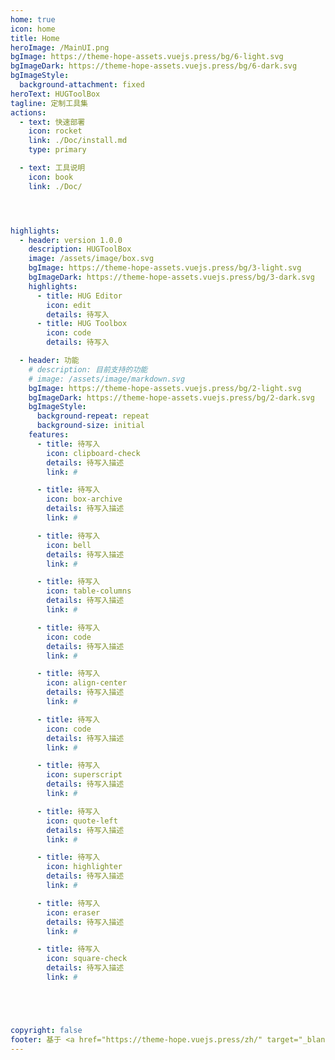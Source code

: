```yaml
---
home: true
icon: home
title: Home
heroImage: /MainUI.png
bgImage: https://theme-hope-assets.vuejs.press/bg/6-light.svg
bgImageDark: https://theme-hope-assets.vuejs.press/bg/6-dark.svg
bgImageStyle:
  background-attachment: fixed
heroText: HUGToolBox
tagline: 定制工具集 
actions:
  - text: 快速部署
    icon: rocket
    link: ./Doc/install.md
    type: primary

  - text: 工具说明
    icon: book
    link: ./Doc/




highlights:
  - header: version 1.0.0
    description: HUGToolBox 
    image: /assets/image/box.svg
    bgImage: https://theme-hope-assets.vuejs.press/bg/3-light.svg
    bgImageDark: https://theme-hope-assets.vuejs.press/bg/3-dark.svg
    highlights:
      - title: HUG Editor
        icon: edit
        details: 待写入
      - title: HUG Toolbox
        icon: code
        details: 待写入

  - header: 功能
    # description: 目前支持的功能
    # image: /assets/image/markdown.svg
    bgImage: https://theme-hope-assets.vuejs.press/bg/2-light.svg
    bgImageDark: https://theme-hope-assets.vuejs.press/bg/2-dark.svg
    bgImageStyle:
      background-repeat: repeat
      background-size: initial
    features:
      - title: 待写入
        icon: clipboard-check
        details: 待写入描述
        link: #

      - title: 待写入
        icon: box-archive
        details: 待写入描述
        link: #

      - title: 待写入
        icon: bell
        details: 待写入描述
        link: #

      - title: 待写入
        icon: table-columns
        details: 待写入描述
        link: #

      - title: 待写入
        icon: code
        details: 待写入描述
        link: #

      - title: 待写入
        icon: align-center
        details: 待写入描述
        link: #

      - title: 待写入
        icon: code
        details: 待写入描述
        link: #

      - title: 待写入
        icon: superscript
        details: 待写入描述
        link: #

      - title: 待写入
        icon: quote-left
        details: 待写入描述
        link: #

      - title: 待写入
        icon: highlighter
        details: 待写入描述
        link: #

      - title: 待写入
        icon: eraser
        details: 待写入描述
        link: #

      - title: 待写入
        icon: square-check
        details: 待写入描述
        link: #





copyright: false
footer: 基于 <a href="https://theme-hope.vuejs.press/zh/" target="_blank">VuePress Theme Hope</a> | MIT 协议 | 版权所有 © 2023-至今 <br> Megestus
---
```

